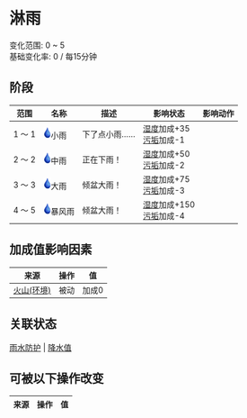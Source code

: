 # 淋雨  
变化范围: 0 ~ 5  
基础变化率: 0 / 每15分钟  
## 阶段  
范围  |  名称  |  描述  |  影响状态  |  影响动作  
----  |  ----  |  ----  |  ----  |  ----  
1 ～ 1  |  <img decoding="async" src="Sprite/Thirst.png" href="a.md" style="max-width:20px;max-height:20px;">小雨  |  下了点小雨……  |  [湿度](Wetness.md)加成+35<br>[污垢](Filth.md)加成-1  |    
2 ～ 2  |  <img decoding="async" src="Sprite/Thirst.png" href="a.md" style="max-width:20px;max-height:20px;">中雨  |  正在下雨！  |  [湿度](Wetness.md)加成+50<br>[污垢](Filth.md)加成-2  |    
3 ～ 3  |  <img decoding="async" src="Sprite/Thirst.png" href="a.md" style="max-width:20px;max-height:20px;">大雨  |  倾盆大雨！  |  [湿度](Wetness.md)加成+75<br>[污垢](Filth.md)加成-3  |    
4 ～ 5  |  <img decoding="async" src="Sprite/Thirst.png" href="a.md" style="max-width:20px;max-height:20px;">暴风雨  |  倾盆大雨！  |  [湿度](Wetness.md)加成+150<br>[污垢](Filth.md)加成-4  |    
## 加成值影响因素  
来源  |  操作  |  值  
----  |  ----  |  ----  
[火山(环境)](Env_AcidLake.md)  |  被动  |  加成0  
## 关联状态  
[雨水防护](RainProtection.md)  |  [降水值](RainValue.md)  
## 可被以下操作改变  
来源  |  操作  |  值  
----  |  ----  |  ----  
